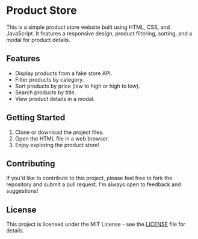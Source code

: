 # Product Store

This is a simple product store website built using HTML, CSS, and JavaScript. It features a responsive design, product filtering, sorting, and a modal for product details.

## Features

- Display products from a fake store API.
- Filter products by category.
- Sort products by price (low to high or high to low).
- Search products by title.
- View product details in a modal.

## Getting Started

1. Clone or download the project files.
2. Open the HTML file in a web browser.
3. Enjoy exploring the product store!

## Contributing

If you'd like to contribute to this project, please feel free to fork the repository and submit a pull request. I'm always open to feedback and suggestions!

## License

This project is licensed under the MIT License - see the [LICENSE](LICENSE) file for details.